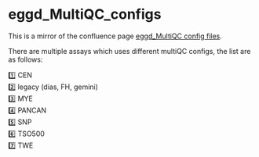 # eggd_MultiQC_configs

This is a mirror of the confluence page [eggd_MultiQC config files](https://cuhbioinformatics.atlassian.net/wiki/spaces/DV/pages/2888499371/eggd+MultiQC+config+files).

There are multiple assays which uses different multiQC configs, the list are as follows:

:one: CEN  
:two: legacy (dias, FH, gemini)  
:three: MYE  
:four: PANCAN  
:five: SNP  
:six: TSO500  
:seven: TWE  

